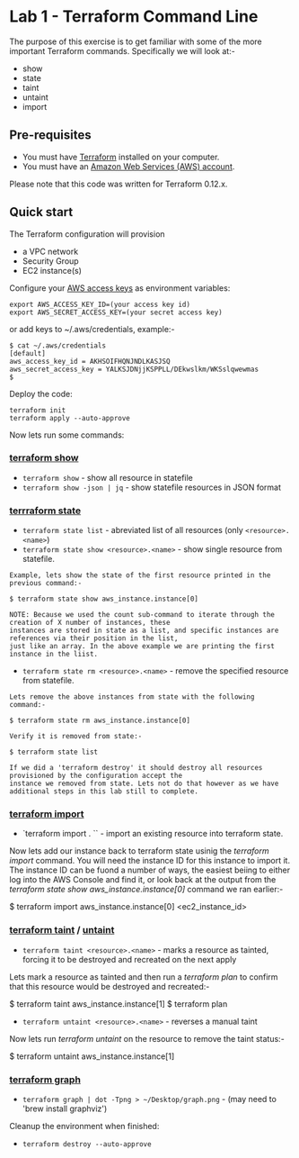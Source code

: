 # Lab 1 - Terraform Command Line

The purpose of this exercise is to get familiar with some of the more important Terraform commands. Specifically we 
will look at:-

* show
* state
* taint
* untaint
* import


## Pre-requisites

* You must have [Terraform](https://www.terraform.io/) installed on your computer. 
* You must have an [Amazon Web Services (AWS) account](http://aws.amazon.com/).

Please note that this code was written for Terraform 0.12.x.


## Quick start

The Terraform configuration will provision 

* a VPC network
* Security Group
* EC2 instance(s)

Configure your [AWS access 
keys](http://docs.aws.amazon.com/general/latest/gr/aws-sec-cred-types.html#access-keys-and-secret-access-keys) as 
environment variables:

```
export AWS_ACCESS_KEY_ID=(your access key id)
export AWS_SECRET_ACCESS_KEY=(your secret access key)
```

or add keys to ~/.aws/credentials, example:-

```
$ cat ~/.aws/credentials
[default]
aws_access_key_id = AKHSOIFHQNJNDLKASJSQ
aws_secret_access_key = YALKSJDNjjKSPPLL/DEkwslkm/WKSslqwewmas
$
```

Deploy the code:

```
terraform init
terraform apply --auto-approve
```

Now lets run some commands:

### [terraform show](https://www.terraform.io/docs/commands/show.html)

* `terraform show` - show all resource in statefile
* `terraform show -json | jq` - show statefile resources in JSON format

### [terrraform state](https://www.terraform.io/docs/commands/state/index.html)

* `terraform state list` - abreviated list of all resources (only `<resource>.<name>`)
* `terraform state show <resource>.<name>` - show single resource from statefile. 

```
Example, lets show the state of the first resource printed in the previous command:-
        
$ terraform state show aws_instance.instance[0]
        
NOTE: Because we used the count sub-command to iterate through the creation of X number of instances, these 
instances are stored in state as a list, and specific instances are references via their position in the list, 
just like an array. In the above example we are printing the first instance in the liist. 
```

* `terraform state rm <resource>.<name>` - remove the specified resource from statefile. 
 
```
Lets remove the above instances from state with the following command:-
        
$ terraform state rm aws_instance.instance[0]
        
Verify it is removed from state:-
        
$ terraform state list
        
If we did a 'terraform destroy' it should destroy all resources provisioned by the configuration accept the 
instance we removed from state. Lets not do that however as we have additional steps in this lab still to complete.
```

### [terraform import](https://www.terraform.io/docs/commands/import.html)
* `terraform import <resource>.<name> <resourceID>`` - import an existing resource into terraform state.

Now lets add our instance back to terraform state usinig the _terraform import_ command. You will need the instance ID for
this instance to import it. The instance ID can be fuond a number of ways, the easiest beiing to either log into the AWS
Console and find it, or look back at the output from the _terraform state show aws_instance.instance[0]_ command we ran
earlier:-
        
$ terraform import aws_instance.instance[0] <ec2_instance_id>

### [terraform taint](https://www.terraform.io/docs/commands/taint.html) / [untaint](https://www.terraform.io/docs/commands/untaint.html)

* `terraform taint <resource>.<name>` - marks a resource as tainted, forcing it to be destroyed and recreated on the next
apply

Lets mark a resource as tainted and then run a _terraform plan_ to confirm that this resource would be destroyed and
recreated:-
        
$ terraform taint aws_instance.instance[1]
$ terraform plan
        
* `terraform untaint <resource>.<name>` - reverses a manual taint

Now lets run _terraform untaint_ on the resource to remove the taint status:-
        
$ terraform untaint aws_instance.instance[1]

### [terraform graph](https://www.terraform.io/docs/commands/graph.html)

* `terraform graph | dot -Tpng > ~/Desktop/graph.png` -  (may need to 'brew install graphviz')

Cleanup the environment when finished:

* `terraform destroy --auto-approve`



